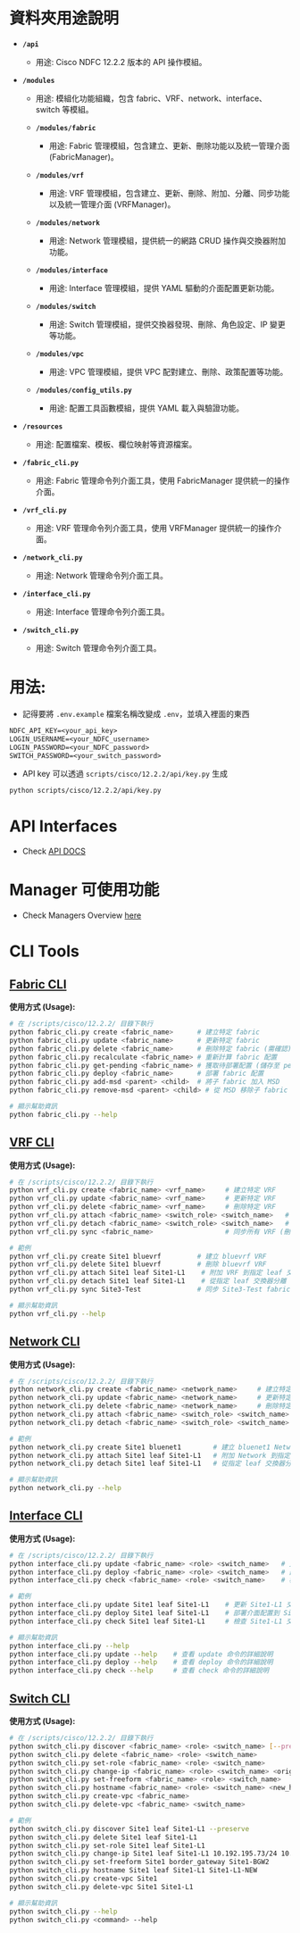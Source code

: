 # 資料夾用途說明

* **`/api`**
    * 用途: Cisco NDFC 12.2.2 版本的 API 操作模組。
    
* **`/modules`**
    * 用途: 模組化功能組織，包含 fabric、VRF、network、interface、switch 等模組。
    
    * **`/modules/fabric`**
        * 用途: Fabric 管理模組，包含建立、更新、刪除功能以及統一管理介面 (FabricManager)。
        
    * **`/modules/vrf`**
        * 用途: VRF 管理模組，包含建立、更新、刪除、附加、分離、同步功能以及統一管理介面 (VRFManager)。
        
    * **`/modules/network`**
        * 用途: Network 管理模組，提供統一的網路 CRUD 操作與交換器附加功能。
        
    * **`/modules/interface`**
        * 用途: Interface 管理模組，提供 YAML 驅動的介面配置更新功能。
        
    * **`/modules/switch`**
        * 用途: Switch 管理模組，提供交換器發現、刪除、角色設定、IP 變更等功能。
    
    * **`/modules/vpc`**
        * 用途: VPC 管理模組，提供 VPC 配對建立、刪除、政策配置等功能。
    
    * **`/modules/config_utils.py`**
        * 用途: 配置工具函數模組，提供 YAML 載入與驗證功能。
    
* **`/resources`**
    * 用途: 配置檔案、模板、欄位映射等資源檔案。
    
* **`/fabric_cli.py`**
    * 用途: Fabric 管理命令列介面工具，使用 FabricManager 提供統一的操作介面。
    
* **`/vrf_cli.py`**
    * 用途: VRF 管理命令列介面工具，使用 VRFManager 提供統一的操作介面。
    
* **`/network_cli.py`**
    * 用途: Network 管理命令列介面工具。
    
* **`/interface_cli.py`**
    * 用途: Interface 管理命令列介面工具。

* **`/switch_cli.py`**
    * 用途: Switch 管理命令列介面工具。

# 用法:
- 記得要將 `.env.example` 檔案名稱改變成 `.env`，並填入裡面的東西
```txt
NDFC_API_KEY=<your_api_key>
LOGIN_USERNAME=<your_NDFC_username>
LOGIN_PASSWORD=<your_NDFC_password>
SWITCH_PASSWORD=<your_switch_password>
```
- API key 可以透過 `scripts/cisco/12.2.2/api/key.py` 生成
```bash
python scripts/cisco/12.2.2/api/key.py
```

# API Interfaces
- Check [API DOCS](api/README.md)

# Manager 可使用功能
- Check Managers Overview [here](modules/README.md)

# CLI Tools

## [Fabric CLI](fabric_cli.py)

**使用方式 (Usage):**
```bash
# 在 /scripts/cisco/12.2.2/ 目錄下執行
python fabric_cli.py create <fabric_name>      # 建立特定 fabric
python fabric_cli.py update <fabric_name>      # 更新特定 fabric
python fabric_cli.py delete <fabric_name>      # 刪除特定 fabric (需確認)
python fabric_cli.py recalculate <fabric_name> # 重新計算 fabric 配置
python fabric_cli.py get-pending <fabric_name> # 獲取待部署配置 (儲存至 pending.txt)
python fabric_cli.py deploy <fabric_name>      # 部署 fabric 配置
python fabric_cli.py add-msd <parent> <child>  # 將子 fabric 加入 MSD
python fabric_cli.py remove-msd <parent> <child> # 從 MSD 移除子 fabric

# 顯示幫助資訊
python fabric_cli.py --help
```

## [VRF CLI](vrf_cli.py)

**使用方式 (Usage):**
```bash
# 在 /scripts/cisco/12.2.2/ 目錄下執行
python vrf_cli.py create <fabric_name> <vrf_name>     # 建立特定 VRF
python vrf_cli.py update <fabric_name> <vrf_name>     # 更新特定 VRF
python vrf_cli.py delete <fabric_name> <vrf_name>     # 刪除特定 VRF
python vrf_cli.py attach <fabric_name> <switch_role> <switch_name>   # 附加 VRF 到交換器
python vrf_cli.py detach <fabric_name> <switch_role> <switch_name>   # 從交換器分離 VRF
python vrf_cli.py sync <fabric_name>                  # 同步所有 VRF (刪除不需要的、更新既存的、建立缺少的)

# 範例
python vrf_cli.py create Site1 bluevrf         # 建立 bluevrf VRF
python vrf_cli.py delete Site1 bluevrf         # 刪除 bluevrf VRF
python vrf_cli.py attach Site1 leaf Site1-L1    # 附加 VRF 到指定 leaf 交換器
python vrf_cli.py detach Site1 leaf Site1-L1    # 從指定 leaf 交換器分離 VRF
python vrf_cli.py sync Site3-Test              # 同步 Site3-Test fabric 的所有 VRF

# 顯示幫助資訊
python vrf_cli.py --help
```

## [Network CLI](network_cli.py)

**使用方式 (Usage):**
```bash
# 在 /scripts/cisco/12.2.2/ 目錄下執行
python network_cli.py create <fabric_name> <network_name>     # 建立特定 Network
python network_cli.py update <fabric_name> <network_name>     # 更新特定 Network
python network_cli.py delete <fabric_name> <network_name>     # 刪除特定 Network
python network_cli.py attach <fabric_name> <switch_role> <switch_name>   # 附加 Network 到交換器
python network_cli.py detach <fabric_name> <switch_role> <switch_name>   # 從交換器分離 Network

# 範例
python network_cli.py create Site1 bluenet1        # 建立 bluenet1 Network
python network_cli.py attach Site1 leaf Site1-L1   # 附加 Network 到指定 leaf 交換器
python network_cli.py detach Site1 leaf Site1-L1   # 從指定 leaf 交換器分離 Network

# 顯示幫助資訊
python network_cli.py --help
```


## [Interface CLI](interface_cli.py)
**使用方式 (Usage):**
```bash
# 在 /scripts/cisco/12.2.2/ 目錄下執行
python interface_cli.py update <fabric_name> <role> <switch_name>   # 更新指定交換器的介面配置
python interface_cli.py deploy <fabric_name> <role> <switch_name>   # 部署介面配置到實體交換器
python interface_cli.py check <fabric_name> <role> <switch_name>    # 檢查介面操作狀態

# 範例
python interface_cli.py update Site1 leaf Site1-L1    # 更新 Site1-L1 交換器的介面配置
python interface_cli.py deploy Site1 leaf Site1-L1    # 部署介面配置到 Site1-L1 交換器
python interface_cli.py check Site1 leaf Site1-L1     # 檢查 Site1-L1 交換器的介面狀態

# 顯示幫助資訊
python interface_cli.py --help
python interface_cli.py update --help    # 查看 update 命令的詳細說明
python interface_cli.py deploy --help    # 查看 deploy 命令的詳細說明
python interface_cli.py check --help     # 查看 check 命令的詳細說明
```

## [Switch CLI](switch_cli.py)

**使用方式 (Usage):**
```bash
# 在 /scripts/cisco/12.2.2/ 目錄下執行
python switch_cli.py discover <fabric_name> <role> <switch_name> [--preserve]   # 發現交換器
python switch_cli.py delete <fabric_name> <role> <switch_name>                  # 刪除交換器
python switch_cli.py set-role <fabric_name> <role> <switch_name>                # 設定交換器角色
python switch_cli.py change-ip <fabric_name> <role> <switch_name> <original-ip>/<mask> <new-ip>/<mask>  # 變更管理 IP
python switch_cli.py set-freeform <fabric_name> <role> <switch_name>            # 執行 freeform 配置
python switch_cli.py hostname <fabric_name> <role> <switch_name> <new_hostname> # 變更交換器主機名稱
python switch_cli.py create-vpc <fabric_name>                                   # 建立 VPC 配對並設定政策
python switch_cli.py delete-vpc <fabric_name> <switch_name>                     # 刪除指定交換器的 VPC 配對

# 範例
python switch_cli.py discover Site1 leaf Site1-L1 --preserve                    # 發現交換器並保留配置
python switch_cli.py delete Site1 leaf Site1-L1                                 # 從 fabric 移除交換器
python switch_cli.py set-role Site1 leaf Site1-L1                               # 設定 Site1-L1 的角色
python switch_cli.py change-ip Site1 leaf Site1-L1 10.192.195.73/24 10.192.195.74/24  # 變更管理 IP
python switch_cli.py set-freeform Site1 border_gateway Site1-BGW2               # 執行 freeform 配置
python switch_cli.py hostname Site1 leaf Site1-L1 Site1-L1-NEW                  # 變更主機名稱
python switch_cli.py create-vpc Site1                                           # 建立 Site1 fabric 所有 VPC 配對
python switch_cli.py delete-vpc Site1 Site1-L1                                  # 刪除 Site1-L1 交換器的 VPC 配對

# 顯示幫助資訊
python switch_cli.py --help
python switch_cli.py <command> --help
```